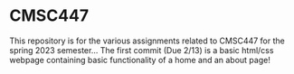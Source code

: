 # CMSC447
This repository is for the various assignments related to CMSC447 for the spring 2023 semester...
The first commit (Due 2/13) is a basic html/css webpage containing basic functionality of a home and an about page!
